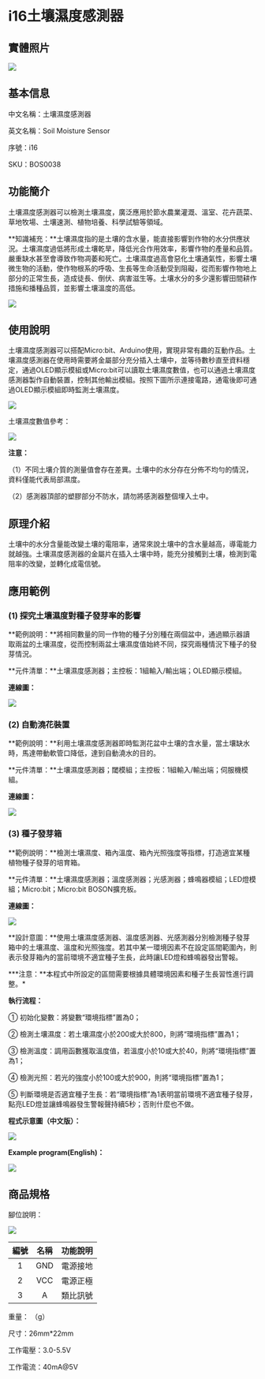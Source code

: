 # i16土壤濕度感測器

## 實體照片

![](<../../../.gitbook/assets/boson-tu-rang-shi-du-chuan-gan-qi-shi-wu-tu-pian (1).jpg>)

## 基本信息

中文名稱：土壤濕度感測器

英文名稱：Soil Moisture Sensor

序號：i16

SKU：BOS0038

## 功能簡介

土壤濕度感測器可以檢測土壤濕度，廣泛應用於節水農業灌溉、溫室、花卉蔬菜、草地牧場、土壤速測、植物培養、科學試驗等領域。

**知識補充：**土壤濕度指的是土壤的含水量，能直接影響到作物的水分供應狀況。土壤濕度過低將形成土壤乾旱，降低光合作用效率，影響作物的產量和品質。嚴重缺水甚至會導致作物凋萎和死亡。土壤濕度過高會惡化土壤通氣性，影響土壤微生物的活動，使作物根系的呼吸、生長等生命活動受到阻礙，從而影響作物地上部分的正常生長，造成徒長、倒伏、病害滋生等。土壤水分的多少還影響田間耕作措施和播種品質，並影響土壤溫度的高低。

![](../../../.gitbook/assets/soil_moisture_sensor_intro.png)

## 使用說明

土壤濕度感測器可以搭配Micro:bit、Arduino使用，實現非常有趣的互動作品。土壤濕度感測器在使用時需要將金屬部分充分插入土壤中，並等待數秒直至資料穩定，通過OLED顯示模組或Micro:bit可以讀取土壤濕度數值，也可以通過土壤濕度感測器製作自動裝置，控制其他輸出模組。按照下圖所示連接電路，通電後即可通過OLED顯示模組即時監測土壤濕度。

![](<../../../.gitbook/assets/boson-tu-rang-shi-du-chuan-gan-qi-shi-yong-shuo-ming-1 (2) (1) (3).png>)

土壤濕度數值參考：

![](../../../.gitbook/assets/soil_moisture_sensor_ui2.png)

**注意：**

（1）不同土壤介質的測量值會存在差異。土壤中的水分存在分佈不均勻的情況，資料僅能代表局部濕度。

（2）感測器頂部的塑膠部分不防水，請勿將感測器整個埋入土中。

## 原理介紹

土壤中的水分含量能改變土壤的電阻率，通常來說土壤中的含水量越高，導電能力就越強。土壤濕度感測器的金屬片在插入土壤中時，能充分接觸到土壤，檢測到電阻率的改變，並轉化成電信號。

## 應用範例

### (1) 探究土壤濕度對種子發芽率的影響

**範例說明：**將相同數量的同一作物的種子分別種在兩個盆中，通過顯示器讀取兩盆的土壤濕度，從而控制兩盆土壤濕度值始終不同，探究兩種情況下種子的發芽情況。

**元件清單：**土壤濕度感測器；主控板：1組輸入/輸出端；OLED顯示模組。

**連線圖：**

![](<../../../.gitbook/assets/boson-tu-rang-shi-du-chuan-gan-qi-shi-yong-shuo-ming-1 (2) (1) (4).png>)

### (2) 自動澆花裝置

**範例說明：**利用土壤濕度感測器即時監測花盆中土壤的含水量，當土壤缺水時，馬達帶動軟管口降低，達到自動澆水的目的。

**元件清單：**土壤濕度感測器；閾模組；主控板：1組輸入/輸出端；伺服機模組。

**連線圖：**

![](<../../../.gitbook/assets/boson\_阈值模块\_自动浇花装置连线图 (3) (3) (3) (1).png>)

### (3) 種子發芽箱

**範例說明：**檢測土壤濕度、箱內溫度、箱內光照強度等指標，打造適宜某種植物種子發芽的培育箱。

**元件清單：**土壤濕度感測器；溫度感測器；光感測器；蜂鳴器模組；LED燈模組；Micro:bit；Micro:bit BOSON擴充板。

**連線圖：**

![](<../../../.gitbook/assets/soil_moisture_sensor_example3 (1) (1).png>)

**設計意圖：**使用土壤濕度感測器、溫度感測器、光感測器分別檢測種子發芽箱中的土壤濕度、溫度和光照強度。若其中某一環境因素不在設定區間範圍內，則表示發芽箱內的當前環境不適宜種子生長，此時讓LED燈和蜂鳴器發出警報。

**\*注意：**本程式中所設定的區間需要根據具體環境因素和種子生長習性進行調整。\*

**執行流程：**

① 初始化變數：將變數“環境指標”置為0；

② 檢測土壤濕度：若土壤濕度小於200或大於800，則將“環境指標”置為1；

③ 檢測溫度：調用函數獲取溫度值，若溫度小於10或大於40，則將“環境指標”置為1；

④ 檢測光照：若光的強度小於100或大於900，則將“環境指標”置為1；

⑤ 判斷環境是否適宜種子生長：若“環境指標”為1表明當前環境不適宜種子發芽，點亮LED燈並讓蜂鳴器發生警報聲持續5秒；否則什麼也不做。

**程式示意圖（中文版）：**

![](../../../.gitbook/assets/soil_moisture_sensor_prg_ch_tw.png)

**Example program(English)：**

![](<../../../.gitbook/assets/boson-tu-rang-shi-du-chuan-gan-qi-ying-yong-yang-li-3-cheng-xu-shi-yi-tu-ying-wen-ban (1) (1).png>)

## 商品規格

腳位說明：

![](../../../.gitbook/assets/soil_moisture_sensor_spec.png)

| **編號** | **名稱** | **功能說明** |
| :----: | :----: | :------: |
|    1   |   GND  |   電源接地   |
|    2   |   VCC  |   電源正極   |
|    3   |    A   |   類比訊號   |

重量： （g）

尺寸：26mm\*22mm

工作電壓：3.0-5.5V

工作電流：40mA@5V
